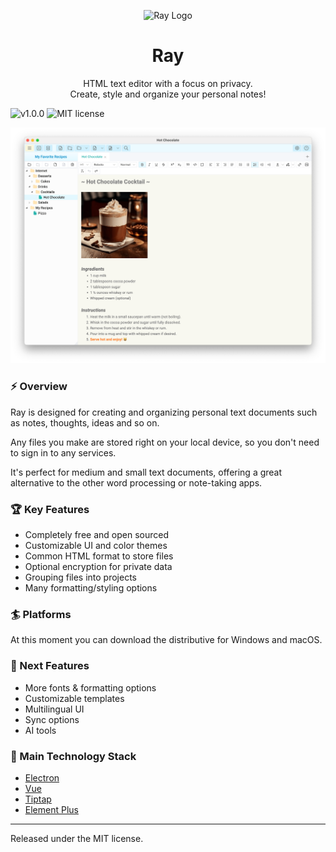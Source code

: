 <p align="center">
  <img src="/static/icon.ico" alt="Ray Logo" width="128" height="auto">
</p>
<h1 align="center">Ray</h1>
<p align="center">
HTML text editor with a focus on privacy.
<br>
Create, style and organize your personal notes!
</p>
<img src="https://img.shields.io/badge/version-1.0.0-green.svg" alt="v1.0.0">
<img src="https://img.shields.io/badge/license-MIT-blue.svg" alt="MIT license">

![Main Screenshot](/static/app.png)

### :zap: Overview
<p>Ray is designed for creating and organizing personal text documents such as notes, thoughts, ideas and so on.</p>
<p>Any files you make are stored right on your local device, so you don't need to sign in to any services.</p>
<p>It's perfect for medium and small text documents, offering a great alternative to the other word processing or note-taking apps.</p>

### :trophy: Key Features
* Completely free and open sourced
* Customizable UI and color themes
* Common HTML format to store files
* Optional encryption for private data
* Grouping files into projects
* Many formatting/styling options

### :surfer: Platforms
At this moment you can download the distributive for Windows and macOS.

### :pushpin: Next Features
* More fonts & formatting options
* Customizable templates
* Multilingual UI
* Sync options
* AI tools

### :art: Main Technology Stack
* [Electron](https://github.com/electron/electron)
* [Vue](https://github.com/vuejs/core)
* [Tiptap](https://github.com/ueberdosis/tiptap)
* [Element Plus](https://github.com/element-plus/element-plus)

---

Released under the MIT license.

